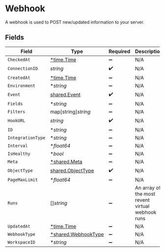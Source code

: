 # Webhook

A webhook is used to POST new/updated information to your server.


## Fields

| Field                                                            | Type                                                             | Required                                                         | Description                                                      |
| ---------------------------------------------------------------- | ---------------------------------------------------------------- | ---------------------------------------------------------------- | ---------------------------------------------------------------- |
| `CheckedAt`                                                      | [*time.Time](https://pkg.go.dev/time#Time)                       | :heavy_minus_sign:                                               | N/A                                                              |
| `ConnectionID`                                                   | *string*                                                         | :heavy_check_mark:                                               | N/A                                                              |
| `CreatedAt`                                                      | [*time.Time](https://pkg.go.dev/time#Time)                       | :heavy_minus_sign:                                               | N/A                                                              |
| `Environment`                                                    | **string*                                                        | :heavy_minus_sign:                                               | N/A                                                              |
| `Event`                                                          | [shared.Event](../../../pkg/models/shared/event.md)              | :heavy_check_mark:                                               | N/A                                                              |
| `Fields`                                                         | **string*                                                        | :heavy_minus_sign:                                               | N/A                                                              |
| `Filters`                                                        | map[string]*string*                                              | :heavy_minus_sign:                                               | N/A                                                              |
| `HookURL`                                                        | *string*                                                         | :heavy_check_mark:                                               | N/A                                                              |
| `ID`                                                             | **string*                                                        | :heavy_minus_sign:                                               | N/A                                                              |
| `IntegrationType`                                                | **string*                                                        | :heavy_minus_sign:                                               | N/A                                                              |
| `Interval`                                                       | **float64*                                                       | :heavy_minus_sign:                                               | N/A                                                              |
| `IsHealthy`                                                      | **bool*                                                          | :heavy_minus_sign:                                               | N/A                                                              |
| `Meta`                                                           | [*shared.Meta](../../../pkg/models/shared/meta.md)               | :heavy_minus_sign:                                               | N/A                                                              |
| `ObjectType`                                                     | [shared.ObjectType](../../../pkg/models/shared/objecttype.md)    | :heavy_check_mark:                                               | N/A                                                              |
| `PageMaxLimit`                                                   | **float64*                                                       | :heavy_minus_sign:                                               | N/A                                                              |
| `Runs`                                                           | []*string*                                                       | :heavy_minus_sign:                                               | An array of the most revent virtual webhook runs                 |
| `UpdatedAt`                                                      | [*time.Time](https://pkg.go.dev/time#Time)                       | :heavy_minus_sign:                                               | N/A                                                              |
| `WebhookType`                                                    | [*shared.WebhookType](../../../pkg/models/shared/webhooktype.md) | :heavy_minus_sign:                                               | N/A                                                              |
| `WorkspaceID`                                                    | **string*                                                        | :heavy_minus_sign:                                               | N/A                                                              |